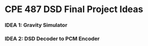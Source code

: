 # CPE 487 DSD Final Project Ideas

### IDEA 1: Gravity Simulator

### IDEA 2: DSD Decoder to PCM Encoder

